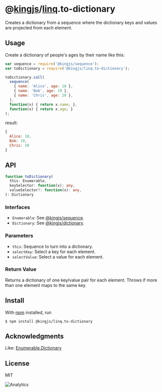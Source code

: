 # @[kingjs](https://www.npmjs.com/package/kingjs)/[linq](https://www.npmjs.com/package/@kingjs/linq).to-dictionary
Creates a dictionary from a sequence where the dictionary keys and values are projected from each element.
## Usage 
Create a dictionary of people's ages by their name like this:
```js
var sequence = require('@kingjs/sequence');
var toDictionary = require('@kingjs/linq.to-dictionary');

toDictionary.call(
  sequence(
    { name: 'Alice', age: 18 },
    { name: 'Bob', age: 19 },
    { name: 'Chris', age: 20 },
  ), 
  function(x) { return x.name; },
  function(x) { return x.age; }
);
```
result:
```js
{
  Alice: 18,
  Bob: 19,
  Chris: 20
}
```
## API
```ts
function toDictionary(
  this: Enumerable,
  keySelector: function(x): any,
  valueSelector?: function(x): any,
): Dictionary
```
### Interfaces
- `Enumerable`: See [@kingjs/sequence](https://www.npmjs.com/package/@kingjs/sequence).
- `Dictionary`: See [@kingjs/dictionary](https://www.npmjs.com/package/@kingjs/dictionary).
### Parameters
- `this`: Sequence to turn into a dictionary.
- `selectKey`: Select a key for each element.
- `selectValue`: Select a value for each element.
### Return Value
Returns a dictionary of one key/value pair for each element. Throws if more than one element maps to the same key. 
## Install
With [npm](https://npmjs.org/) installed, run
```
$ npm install @kingjs/linq.to-dictionary
```
## Acknowledgments
Like: [Enumerable.Dictionary](https://msdn.microsoft.com/en-us/library/bb548657(v=vs.110).aspx)
## License
MIT

![Analytics](https://analytics.kingjs.net/linq/to-dictionary)